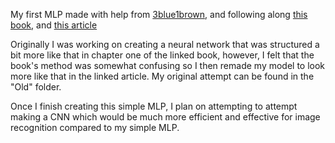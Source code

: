 My first MLP made with help from [3blue1brown](https://www.youtube.com/playlist?list=PLZHQObOWTQDNU6R1_67000Dx_ZCJB-3pi), and following along [this book](http://neuralnetworksanddeeplearning.com/index.html), and [this article](https://towardsdatascience.com/math-neural-network-from-scratch-in-python-d6da9f29ce65)

Originally I was working on creating a neural network that was structured a bit more like that in chapter one of the linked book, however, I felt that the book's method was somewhat confusing so I then remade my model to look more like that in the linked article. My original attempt can be found in the "Old" folder. 

Once I finish creating this simple MLP, I plan on attempting to attempt making a CNN which would be much more efficient and effective for image recognition compared to my simple MLP.

